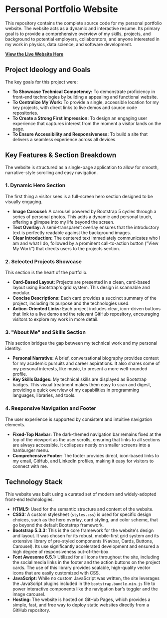 # Personal Portfolio Website

This repository contains the complete source code for my personal portfolio website. The website acts as a dynamic and interactive resume. Its primary goal is to provide a comprehensive overview of my skills, projects, and background to potential employers, collaborators, and anyone interested in my work in physics, data science, and software development.

[**View the Live Website Here**](#)

## Project Ideology and Goals

The key goals for this project were:

*   **To Showcase Technical Competency:** To demonstrate proficiency in front-end technologies by building a appealing and functional website.
*   **To Centralize My Work:** To provide a single, accessible location for my key projects, with direct links to live demos and source code repositories.
*   **To Create a Strong First Impression:** To design an engaging user experience that captures interest from the moment a visitor lands on the page.
*   **To Ensure Accessibility and Responsiveness:** To build a site that delivers a seamless experience across all devices.

## Key Features & Section Breakdown

The website is structured as a single-page application to allow for smooth, narrative-style scrolling and easy navigation.

### 1. Dynamic Hero Section
The first thing a visitor sees is a full-screen hero section designed to be visually engaging.

*   **Image Carousel:** A carousel powered by Bootstrap 5 cycles through a series of personal photos. This adds a dynamic and personal touch, offering a glimpse into my life beyond the screen.
*   **Text Overlay:** A semi-transparent overlay ensures that the introductory text is perfectly readable against the background images.
*   **Clear Introduction:** The centered text immediately communicates who I am and what I do, followed by a prominent call-to-action button ("View My Work") that directs users to the projects section.

### 2. Selected Projects Showcase
This section is the heart of the portfolio.

*   **Card-Based Layout:** Projects are presented in a clean, card-based layout using Bootstrap's grid system. This design is scannable and modular.
*   **Concise Descriptions:** Each card provides a succinct summary of the project, including its purpose and the technologies used.
*   **Action-Oriented Links:** Each project includes clear, icon-driven buttons that link to a live demo and the relevant GitHub repository, encouraging visitors to explore my work in more detail.

### 3. "About Me" and Skills Section
This section bridges the gap between my technical work and my personal identity.

*   **Personal Narrative:** A brief, conversational biography provides context for my academic pursuits and career aspirations. It also shares some of my personal interests, like music, to present a more well-rounded profile.
*   **Key Skills Badges:** My technical skills are displayed as Bootstrap badges. This visual treatment makes them easy to scan and digest, providing a quick overview of my capabilities in programming languages, libraries, and tools.

### 4. Responsive Navigation and Footer
The user experience is supported by consistent and intuitive navigation elements.

*   **Fixed-Top Navbar:** The dark-themed navigation bar remains fixed at the top of the viewport as the user scrolls, ensuring that links to all sections are always accessible. It collapses neatly on smaller screens into a hamburger menu.
*   **Comprehensive Footer:** The footer provides direct, icon-based links to my email, GitHub, and LinkedIn profiles, making it easy for visitors to connect with me.

## Technology Stack

This website was built using a curated set of modern and widely-adopted front-end technologies.

*   **HTML5:** Used for the semantic structure and content of the website.
*   **CSS3:** A custom stylesheet (`styles.css`) is used for specific design choices, such as the hero overlay, card styling, and color scheme, that go beyond the default Bootstrap framework.
*   **Bootstrap 5.3.3:** This is the core framework for the website's design and layout. It was chosen for its robust, mobile-first grid system and its extensive library of pre-styled components (Navbar, Cards, Buttons, Carousel). Its use significantly accelerated development and ensured a high degree of responsiveness out-of-the-box.
*   **Font Awesome 6.5.1:** Utilized for all icons throughout the site, including the social media links in the footer and the action buttons on the project cards. The use of this library provides scalable, high-quality vector icons that are easily customized with CSS.
*   **JavaScript:** While no custom JavaScript was written, the site leverages the JavaScript plugins included in the `bootstrap.bundle.min.js` file to power interactive components like the navigation bar's toggler and the image carousel.
*   **Hosting:** The website is hosted on GitHub Pages, which provides a simple, fast, and free way to deploy static websites directly from a GitHub repository.
